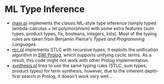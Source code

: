 # ML Type Inference

* [main.pl](./main.pl) implements the classic ML-style type inference (simply typed lambda-calculus + let polymorphism) with some extra features (sum types, product types, fix, booleans, integers, lists). Most of the typing rules are taken from Benjamin Pierce's _Types and Programming Languages_.
* [rec.pl](./rec.pl) implements STLC with recursive types, it exploits the unification algorithm in [SWI Prolog](https://www.swi-prolog.org/), which supports unifying cyclic terms. As a result, this code might not work with other Prolog implementation.
* [synthesis.pl](./synthesis.pl) tries to use the same typing rules (STLC, sum types, product types) for term synthesis, however, due to the inherent depth-first search in Prolog, it doesn't work very well...
